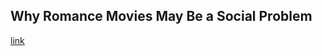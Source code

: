 ## Why Romance Movies May Be a Social Problem

[link](https://www.psychologytoday.com/intl/blog/happy-singlehood/202101/why-romance-movies-may-be-social-problem)
